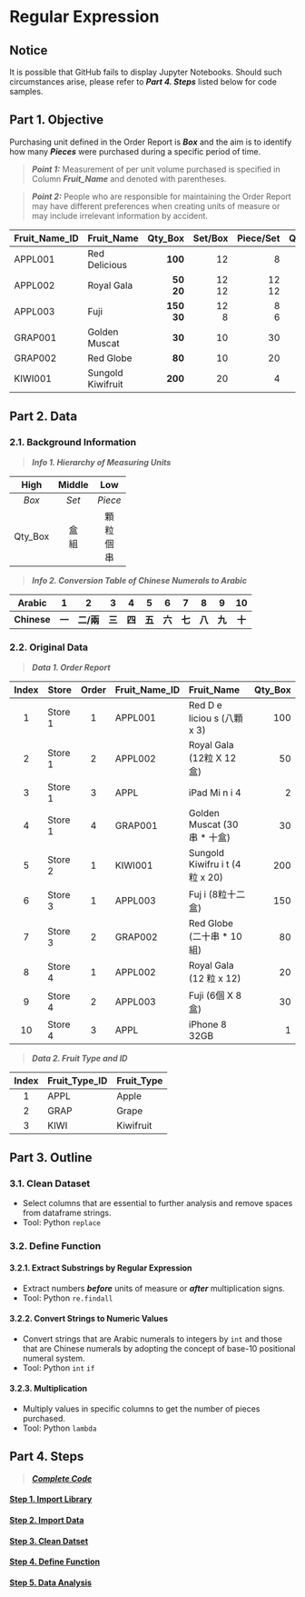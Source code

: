 # Regular Expression
## Notice
It is possible that GitHub fails to display Jupyter Notebooks. Should such circumstances arise, please refer to ***Part 4. Steps*** listed below for code samples.

## Part 1. Objective
Purchasing unit defined in the Order Report is ***Box*** and the aim is to identify how many ***Pieces*** were purchased during a specific period of time.
> **_Point 1:_** Measurement of per unit volume purchased is specified in Column ***Fruit_Name*** and denoted with parentheses.

> **_Point 2:_** People who are responsible for maintaining the Order Report may have different preferences when creating units of measure or may include irrelevant information by accident.   

| Fruit_Name_ID | Fruit_Name        | Qty_Box       | Set/Box  | Piece/Set | Qty_Piece   |
| :---          | :---              | ---:          | ---:     | ---:      | ---:        |
| APPL001	      | Red Delicious     |	**100**       | 12       | 8         | **9,600**   |
| APPL002	      | Royal Gala	      | **50<br>20**  | 12<br>12 | 12<br>12  | **10,080**  |
| APPL003	      | Fuji	            | **150<br>30** | 12<br>8  | 8<br>6    | **15,840**  |
| GRAP001	      | Golden Muscat	    | **30**        | 10       | 30        | **9,000**   |
| GRAP002	      | Red Globe         |	**80**        | 10       | 20        | **16,000**  |
| KIWI001	      | Sungold Kiwifruit |	**200**       | 20       | 4         | **16,000**  |

## Part 2. Data
### 2.1. Background Information
> ***Info 1. Hierarchy of Measuring Units***

| High    | Middle   | Low                 |
| :---:   | :---:    | :---:               |
| *Box*   | *Set*    | *Piece*             |
| Qty_Box | 盒<br>組 | 顆<br>粒<br>個<br>串 |

> ***Info 2. Conversion Table of Chinese Numerals to Arabic***

| Arabic  | 1 | 2 | 3 | 4 | 5 | 6 | 7 | 8 | 9 | 10 |
| :---: | :---: | :---: | :---: | :---: | :---: | :---: | :---: | :---: | :---: | :---: |
| **Chinese** | **一** | **二/兩** | **三** | **四** | **五** | **六** | **七** | **八** | **九** | **十** |

### 2.2. Original Data
> ***Data 1. Order Report***

| Index  | Store   | Order | Fruit_Name_ID | Fruit_Name                      | Qty_Box |  
| :---:  | ---     | :---: | :---          | :---                            | ---:    | 
|      1 | Store 1 |     1 | APPL001       | Red D e liciou s (八顆 x 3)      |  100    | 
|      2 | Store 1 |     2 | APPL002       | Royal Gala (12粒 X 12盒)         |   50    |
|      3 | Store 1 |     3 | APPL          | iPad Mi n i 4                   |   2     | 
|      4 | Store 1 |     4 | GRAP001       | Golden Muscat (30串 * 十盒)      |   30    | 
|      5 | Store 2 |     1 | KIWI001       | Sungold Kiwifru i t (4粒 x 20)   |  200    |  
|      6 | Store 3 |     1 | APPL003       | Fuj i (8粒十二盒)                |  150    | 
|      7 | Store 3 |     2 | GRAP002       | Red Globe (二十串 * 10 組)       |   80    | 
|      8 | Store 4 |     1 | APPL002       | Royal Gala (12  粒 x 12)         |   20    |  
|      9 | Store 4 |     2 | APPL003       | Fuji (6個 X 8 盒)                |   30    |
|     10 | Store 4 |     3 | APPL          | iPhone 8 32GB                    |   1     | 

> ***Data 2. Fruit Type and ID***

| Index  | Fruit_Type_ID  | Fruit_Type | 
| :---:  | :---           | :---       | 
|      1 | APPL           | Apple      |
|      2 | GRAP           | Grape      |
|      3 | KIWI           | Kiwifruit  |

## Part 3. Outline
### 3.1. Clean Dataset
- Select columns that are essential to further analysis and remove spaces from dataframe strings.
- Tool: Python ```replace```
### 3.2. Define Function
#### 3.2.1. Extract Substrings by Regular Expression 
- Extract numbers ***before*** units of measure or ***after*** multiplication signs.
- Tool: Python ```re.findall```
#### 3.2.2. Convert Strings to Numeric Values
- Convert strings that are Arabic numerals to integers by ```int``` and those that are Chinese numerals by adopting the concept of base-10 positional numeral system.
- Tool: Python ```int``` ```if```
#### 3.2.3. Multiplication
- Multiply values in specific columns to get the number of pieces purchased.
- Tool: Python ```lambda```

## Part 4. Steps
> [***Complete Code***](https://nbviewer.jupyter.org/github/lclh813/Regular_Expression/blob/master/6_CompleteCode.ipynb)
#### [Step 1. Import Library](https://nbviewer.jupyter.org/github/lclh813/Regular_Expression/blob/master/1_ImportLibrary.ipynb)
#### [Step 2. Import Data](https://nbviewer.jupyter.org/github/lclh813/Regular_Expression/blob/master/2_ImportData.ipynb)
#### [Step 3. Clean Datset](https://nbviewer.jupyter.org/github/lclh813/Regular_Expression/blob/master/3_CleanDataset.ipynb)
#### [Step 4. Define Function](https://nbviewer.jupyter.org/github/lclh813/Regular_Expression/blob/master/4_DefineFunction.ipynb)
#### [Step 5. Data Analysis](https://nbviewer.jupyter.org/github/lclh813/Regular_Expression/blob/master/5_DataAnalysis.ipynb)
